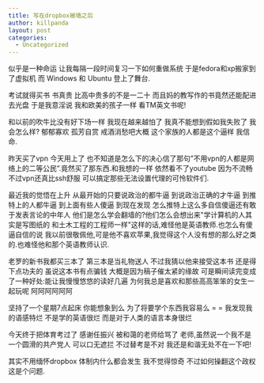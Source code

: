```yaml
---
title: 写在dropbox被墙之后
author: killpanda
layout: post
categories:
  - Uncategorized
---
```

似乎是一种命运 让我每隔一段时间复习一下如何重做系统 于是fedora和xp搬家到了虚拟机 而 Windows 和 Ubuntu 登上了舞台.

考试就得买书 书真贵 比高中贵多的不是一二十 而且妈的教写作的书竟然还能配进去光盘 于是我意淫说 我和欧美的孩子一样 看TM英文书呢!

和以前的吹牛比没有好下场一样 我现在越来越怕了 我真不能想到假如我失败了 我会怎么样? 郁郁寡欢 孤芳自赏 戒酒消愁吧大概 这个家族的人都是这个逼样 我信命.

昨天买了vpn 今天用上了 也不知道是怎么下的决心信了那句&#8221;不用vpn的人都是网络上的二等公民&#8221;.竟然买了那东西.和我想的一样 依然看不了youtube 因为不流畅 不过vpn还真比ssh舒服 可以搞定那些无法设置代理的可怜软件们.

最近我的觉悟在上升 从最开始的只要说政治的都牛逼 到说政治正确的才牛逼 到推特上的人都牛逼 到上面有些人傻逼 到现在发现 怎么推特上这么多自信傻逼还有敢于发表言论的中年人 他们是怎么学会翻墙的?他们怎么会想出来"学计算机的人其实是写图纸的 和土木工程的工程师一样"这样的话,难怪他是英语教师.也怎么有傻逼自信的说 我以前很敬佩他,可是他不喜欢苹果,我觉得这个人没有想的那么好之类的.也难怪他和那个英语教师认识.

老罗的新书我都买三本了 第三本是当礼物送人 不过我猜以他来接受这本书 还是得下点功夫的 虽说这本书有点骗钱 大概是因为稿子催太紧的缘故 可是瞬间读完变成了一种好处:能让我慢慢悠悠的读好几遍 为何我总是喜欢和那些高高笨笨的女生一起玩呢 阿阿阿阿阿阿

坚持了一个星期7点起床 你能想象到么 为了将要学个东西我容易么 = = 我发现我的语感特烂 不是学的英语很烂 而是对于人类的语言本身很烂

今天终于把体育考过了 感谢任振兴 被和蔼的老师给骂了 老师,虽然说一个我不是一个圆滑的共产党人 可以口无遮拦 不过替考是不对 我还是和谐无处不在一下吧!

其实不用缅怀dropbox 体制内什么都会发生 我不觉得惊奇 不过如何操翻这个政权 这是个问题.

